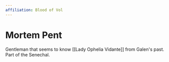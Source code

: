 ```yaml
---
affiliation: Blood of Vol
---
```


# Mortem Pent
Gentleman that seems to know [[Lady Ophelia Vidante]] from Galen's past. Part of the Senechal.